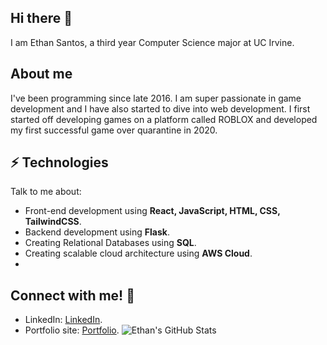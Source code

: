 ## Hi there 👋
I am Ethan Santos, a third year Computer Science major at UC Irvine.

## About me
I've been programming since late 2016. I am super passionate in game development and I have also started to dive into web development. I first started off developing games on a platform called ROBLOX and developed my first successful game over quarantine in 2020.

## ⚡ Technologies
Talk to me about:
- Front-end development using **React, JavaScript, HTML, CSS, TailwindCSS**.
- Backend development using **Flask**.
- Creating Relational Databases using **SQL**.
- Creating scalable cloud architecture using **AWS Cloud**.
- 
## Connect with me! 🤔
- LinkedIn: [LinkedIn](https://www.linkedin.com/in/ethanmadeit/).
- Portfolio site: [Portfolio](https://ethansantos.github.io/).
![Ethan's GitHub Stats](https://github-readme-stats.vercel.app/api?username=ethansantos&hide=["issues"]&show_icons=true)
